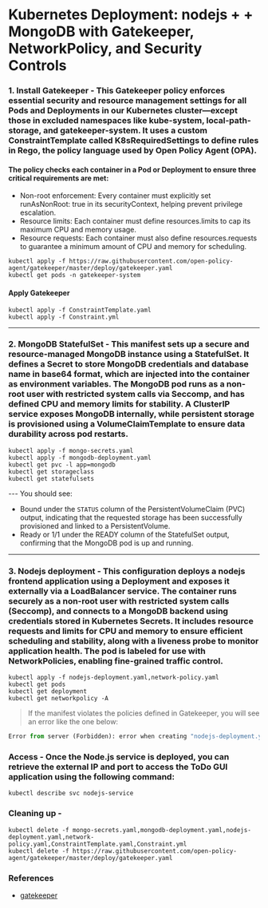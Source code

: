 
#  Kubernetes Deployment: nodejs + + MongoDB with Gatekeeper, NetworkPolicy, and Security Controls

### 1. Install Gatekeeper - This Gatekeeper policy enforces essential security and resource management settings for all Pods and Deployments in our Kubernetes cluster—except those in excluded namespaces like kube-system, local-path-storage, and gatekeeper-system. It uses a custom ConstraintTemplate called K8sRequiredSettings to define rules in Rego, the policy language used by Open Policy Agent (OPA). 

#### The policy checks each container in a Pod or Deployment to ensure three critical requirements are met:
- Non-root enforcement: Every container must explicitly set runAsNonRoot: true in its securityContext, helping prevent privilege escalation.
- Resource limits: Each container must define resources.limits to cap its maximum CPU and memory usage.
- Resource requests: Each container must also define resources.requests to guarantee a minimum amount of CPU and memory for scheduling.

```
kubectl apply -f https://raw.githubusercontent.com/open-policy-agent/gatekeeper/master/deploy/gatekeeper.yaml
kubectl get pods -n gatekeeper-system
```
#### Apply Gatekeeper 
```
kubectl apply -f ConstraintTemplate.yaml
kubectl apply -f Constraint.yml
```
---

### 2. MongoDB StatefulSet - This manifest sets up a secure and resource-managed MongoDB instance using a StatefulSet. It defines a Secret to store MongoDB credentials and database name in base64 format, which are injected into the container as environment variables. The MongoDB pod runs as a non-root user with restricted system calls via Seccomp, and has defined CPU and memory limits for stability. A ClusterIP service exposes MongoDB internally, while persistent storage is provisioned using a VolumeClaimTemplate to ensure data durability across pod restarts.

```
kubectl apply -f mongo-secrets.yaml
kubectl apply -f mongodb-deployment.yaml
kubectl get pvc -l app=mongodb
kubectl get storageclass
kubectl get statefulsets
```
--- You should see:

- Bound under the `STATUS` column of the PersistentVolumeClaim (PVC) output, indicating that the requested storage has been successfully provisioned and linked to a PersistentVolume.
- Ready or 1/1 under the READY column of the StatefulSet output, confirming that the MongoDB pod is up and running.

---

### 3. Nodejs deployment - This configuration deploys a nodejs frontend application using a Deployment and exposes it externally via a LoadBalancer service. The container runs securely as a non-root user with restricted system calls (Seccomp), and connects to a MongoDB backend using credentials stored in Kubernetes Secrets. It includes resource requests and limits for CPU and memory to ensure efficient scheduling and stability, along with a liveness probe to monitor application health. The pod is labeled for use with NetworkPolicies, enabling fine-grained traffic control.


```
kubectl apply -f nodejs-deployment.yaml,network-policy.yaml
kubectl get pods
kubectl get deployment
kubectl get networkpolicy -A
```

>If the manifest violates the policies defined in Gatekeeper, you will see an error like the one below:
```python
Error from server (Forbidden): error when creating "nodejs-deployment.yaml": admission webhook "validation.gatekeeper.sh" denied the request: [enforce-nonroot-and-resources] Container nodejs-app must set runAsNonRoot to true
```

### Access - Once the Node.js service is deployed, you can retrieve the external IP and port to access the ToDo GUI application using the following command:

```
kubectl describe svc nodejs-service
```

### Cleaning up - 
```
kubectl delete -f mongo-secrets.yaml,mongodb-deployment.yaml,nodejs-deployment.yaml,network-policy.yaml,ConstraintTemplate.yaml,Constraint.yml
kubectl delete -f https://raw.githubusercontent.com/open-policy-agent/gatekeeper/master/deploy/gatekeeper.yaml
```

### References

- [gatekeeper](https://open-policy-agent.github.io/gatekeeper/website/docs/constrainttemplates/)
